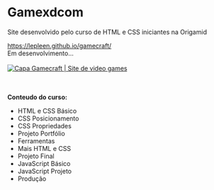 # <span>G</span>ame<span>xd</span>com
Site desenvolvido pelo curso de HTML e CSS iniciantes na Origamid


<a href="https://lepleen.github.io/gamecraft">https://lepleen.github.io/gamecraft/</a>
<br/>
Em desenvolvimento...<br/>
<br/>
<a href="https://lepleen.github.io/gamecraft" alt="Gamexdcom site" target="_blank"><img src="https://lepleen.github.io/gamecraft/img/capa.png" alt="Capa Gamecraft | Site de video games"/>
</a>


<br/>
<br/>
<b> Conteudo do curso: </b>

<ul>
  <li>HTML e CSS Básico</li>
  <li>CSS Posicionamento</li>
  <li>CSS Propriedades</li>
  <li>Projeto Portfólio</li>
  <li>Ferramentas</li>
  <li>Mais HTML e CSS</li>
  <li>Projeto Final</li>
  <li>JavaScript Básico</li>
  <li>JavaScript Projeto</li>
  <li>Produção</li>
</ul>

